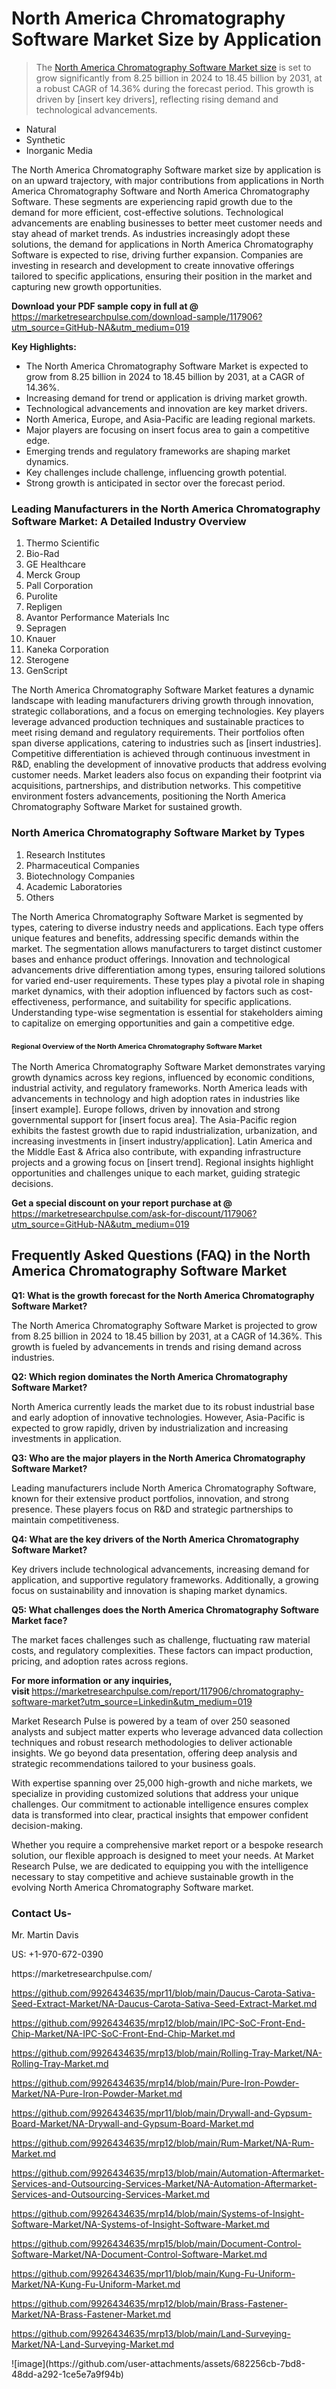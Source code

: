 <h1>North America Chromatography Software Market&nbsp;Size by Application</h1><blockquote><p>The <a href="https://marketresearchpulse.com/download-sample/117906?utm_source=GitHub-NA&amp;utm_medium=019">North America Chromatography Software Market size</a> is set to grow significantly from 8.25 billion in 2024 to 18.45 billion by 2031, at a robust CAGR of 14.36% during the forecast period. This growth is driven by [insert key drivers], reflecting rising demand and technological advancements.</p></blockquote><ul><li>Natural<li> Synthetic<li> Inorganic Media</li></ul><p>The North America Chromatography Software market size by application is on an upward trajectory, with major contributions from applications in North America Chromatography Software and North America Chromatography Software. These segments are experiencing rapid growth due to the demand for more efficient, cost-effective solutions. Technological advancements are enabling businesses to better meet customer needs and stay ahead of market trends. As industries increasingly adopt these solutions, the demand for applications in North America Chromatography Software is expected to rise, driving further expansion. Companies are investing in research and development to create innovative offerings tailored to specific applications, ensuring their position in the market and capturing new growth opportunities.</p><p><strong>Download your PDF sample copy in full at @ </strong><a href="https://marketresearchpulse.com/download-sample/117906?utm_source=GitHub-NA&amp;utm_medium=019">https://marketresearchpulse.com/download-sample/117906?utm_source=GitHub-NA&amp;utm_medium=019</a></p><p><strong>Key Highlights: </strong></p><ul><li>The North America Chromatography Software Market is expected to grow from 8.25 billion in 2024 to 18.45 billion by 2031, at a CAGR of 14.36%.</li><li>Increasing demand for trend or application is driving market growth.</li><li>Technological advancements and innovation are key market drivers.</li><li>North America, Europe, and Asia-Pacific are leading regional markets.</li><li>Major players are focusing on insert focus area to gain a competitive edge.</li><li>Emerging trends and regulatory frameworks are shaping market dynamics.</li><li>Key challenges include challenge, influencing growth potential.</li><li>Strong growth is anticipated in sector over the forecast period.</li></ul><h3>Leading Manufacturers in the North America Chromatography Software Market: A Detailed Industry Overview</h3><ol><li>Thermo Scientific</li><li>Bio-Rad</li><li>GE Healthcare</li><li>Merck Group</li><li>Pall Corporation</li><li>Purolite</li><li>Repligen</li><li>Avantor Performance Materials Inc</li><li>Sepragen</li><li>Knauer</li><li>Kaneka Corporation</li><li>Sterogene</li><li>GenScript</li></ol><div class="flex max-w-full flex-col flex-grow"><div class="min-h-8 text-message flex w-full flex-col items-end gap-2 whitespace-normal break-words [.text-message+&amp;]:mt-5" dir="auto" data-message-author-role="assistant" data-message-id="fd8432e4-4910-450d-b182-61b7bfb0a01f" data-message-model-slug="gpt-4o"><div class="flex w-full flex-col gap-1 empty:hidden first:pt-[3px]"><div class="markdown prose w-full break-words dark:prose-invert light"><p>The North America Chromatography Software Market features a dynamic landscape with leading manufacturers driving growth through innovation, strategic collaborations, and a focus on emerging technologies. Key players leverage advanced production techniques and sustainable practices to meet rising demand and regulatory requirements. Their portfolios often span diverse applications, catering to industries such as [insert industries]. Competitive differentiation is achieved through continuous investment in R&amp;D, enabling the development of innovative products that address evolving customer needs. Market leaders also focus on expanding their footprint via acquisitions, partnerships, and distribution networks. This competitive environment fosters advancements, positioning the North America Chromatography Software Market for sustained growth.</p></div></div></div></div><h3>North America Chromatography Software Market by Types</h3><ol><li>Research Institutes<li> Pharmaceutical Companies<li> Biotechnology Companies<li> Academic Laboratories<li> Others</li></ol><div class="flex max-w-full flex-col flex-grow"><div class="min-h-8 text-message flex w-full flex-col items-end gap-2 whitespace-normal break-words [.text-message+&amp;]:mt-5" dir="auto" data-message-author-role="assistant" data-message-id="084470be-0bb7-4664-bddf-5156b4f41249" data-message-model-slug="gpt-4o-mini"><div class="flex w-full flex-col gap-1 empty:hidden first:pt-[3px]"><div class="markdown prose w-full break-words dark:prose-invert light"><p>The North America Chromatography Software Market is segmented by types, catering to diverse industry needs and applications. Each type offers unique features and benefits, addressing specific demands within the market. The segmentation allows manufacturers to target distinct customer bases and enhance product offerings. Innovation and technological advancements drive differentiation among types, ensuring tailored solutions for varied end-user requirements. These types play a pivotal role in shaping market dynamics, with their adoption influenced by factors such as cost-effectiveness, performance, and suitability for specific applications. Understanding type-wise segmentation is essential for stakeholders aiming to capitalize on emerging opportunities and gain a competitive edge.</p></div></div></div></div><h3><span style="font-size: 11px;">Regional Overview of the North America Chromatography Software Market</span></h3><div class="flex max-w-full flex-col flex-grow"><div class="min-h-8 text-message flex w-full flex-col items-end gap-2 whitespace-normal break-words [.text-message+&amp;]:mt-5" dir="auto" data-message-author-role="assistant" data-message-id="e9038762-ce64-4e30-91c9-9bd413514231" data-message-model-slug="gpt-4o-mini"><div class="flex w-full flex-col gap-1 empty:hidden first:pt-[3px]"><div class="markdown prose w-full break-words dark:prose-invert light"><p>The North America Chromatography Software Market demonstrates varying growth dynamics across key regions, influenced by economic conditions, industrial activity, and regulatory frameworks. North America leads with advancements in technology and high adoption rates in industries like [insert example]. Europe follows, driven by innovation and strong governmental support for [insert focus area]. The Asia-Pacific region exhibits the fastest growth due to rapid industrialization, urbanization, and increasing investments in [insert industry/application]. Latin America and the Middle East &amp; Africa also contribute, with expanding infrastructure projects and a growing focus on [insert trend]. Regional insights highlight opportunities and challenges unique to each market, guiding strategic decisions.</p></div></div></div></div><p><strong>Get a special discount on your report purchase at @ </strong><a href="https://marketresearchpulse.com/ask-for-discount/117906?utm_source=GitHub-NA&amp;utm_medium=019">https://marketresearchpulse.com/ask-for-discount/117906?utm_source=GitHub-NA&amp;utm_medium=019</a></p><h2>Frequently Asked Questions (FAQ) in the North America Chromatography Software Market</h2><p><strong>Q1: What is the growth forecast for the North America Chromatography Software Market?</strong></p><p>The North America Chromatography Software Market is projected to grow from 8.25 billion in 2024 to 18.45 billion by 2031, at a CAGR of 14.36%. This growth is fueled by advancements in trends and rising demand across industries.</p><p><strong>Q2: Which region dominates the North America Chromatography Software Market?</strong></p><p>North America currently leads the market due to its robust industrial base and early adoption of innovative technologies. However, Asia-Pacific is expected to grow rapidly, driven by industrialization and increasing investments in application.</p><p><strong>Q3: Who are the major players in the North America Chromatography Software Market?</strong></p><p>Leading manufacturers include North America Chromatography Software, known for their extensive product portfolios, innovation, and strong presence. These players focus on R&amp;D and strategic partnerships to maintain competitiveness.</p><p><strong>Q4: What are the key drivers of the North America Chromatography Software Market?</strong></p><p>Key drivers include technological advancements, increasing demand for application, and supportive regulatory frameworks. Additionally, a growing focus on sustainability and innovation is shaping market dynamics.</p><p><strong>Q5: What challenges does the North America Chromatography Software Market face?</strong></p><p>The market faces challenges such as challenge, fluctuating raw material costs, and regulatory complexities. These factors can impact production, pricing, and adoption rates across regions.</p><p><strong>For more information or any inquiries, visit&nbsp;</strong><a href="https://marketresearchpulse.com/report/117906/chromatography-software-market?utm_source=Linkedin&utm_medium=019">https://marketresearchpulse.com/report/117906/chromatography-software-market?utm_source=Linkedin&utm_medium=019</a></p><p>Market Research Pulse is powered by a team of over 250 seasoned analysts and subject matter experts who leverage advanced data collection techniques and robust research methodologies to deliver actionable insights. We go beyond data presentation, offering deep analysis and strategic recommendations tailored to your business goals.</p><p>With expertise spanning over 25,000 high-growth and niche markets, we specialize in providing customized solutions that address your unique challenges. Our commitment to actionable intelligence ensures complex data is transformed into clear, practical insights that empower confident decision-making.</p><p>Whether you require a comprehensive market report or a bespoke research solution, our flexible approach is designed to meet your needs. At Market Research Pulse, we are dedicated to equipping you with the intelligence necessary to stay competitive and achieve sustainable growth in the evolving North America Chromatography Software market.</p><h3><strong>Contact Us-</strong></h3><p>Mr. Martin Davis</p><p>US: +1-970-672-0390</p><p>https://marketresearchpulse.com/</p><p><a href="https://github.com/9926434635/mpr11/blob/main/Daucus-Carota-Sativa-Seed-Extract-Market/NA-Daucus-Carota-Sativa-Seed-Extract-Market.md">https://github.com/9926434635/mpr11/blob/main/Daucus-Carota-Sativa-Seed-Extract-Market/NA-Daucus-Carota-Sativa-Seed-Extract-Market.md</a></p><p><a href="https://github.com/9926434635/mrp12/blob/main/IPC-SoC-Front-End-Chip-Market/NA-IPC-SoC-Front-End-Chip-Market.md">https://github.com/9926434635/mrp12/blob/main/IPC-SoC-Front-End-Chip-Market/NA-IPC-SoC-Front-End-Chip-Market.md</a></p><p><a href="https://github.com/9926434635/mrp13/blob/main/Rolling-Tray-Market/NA-Rolling-Tray-Market.md">https://github.com/9926434635/mrp13/blob/main/Rolling-Tray-Market/NA-Rolling-Tray-Market.md</a></p><p><a href="https://github.com/9926434635/mrp14/blob/main/Pure-Iron-Powder-Market/NA-Pure-Iron-Powder-Market.md">https://github.com/9926434635/mrp14/blob/main/Pure-Iron-Powder-Market/NA-Pure-Iron-Powder-Market.md</a></p><p><a href="https://github.com/9926434635/mpr11/blob/main/Drywall-and-Gypsum-Board-Market/NA-Drywall-and-Gypsum-Board-Market.md">https://github.com/9926434635/mpr11/blob/main/Drywall-and-Gypsum-Board-Market/NA-Drywall-and-Gypsum-Board-Market.md</a></p><p><a href="https://github.com/9926434635/mrp12/blob/main/Rum-Market/NA-Rum-Market.md">https://github.com/9926434635/mrp12/blob/main/Rum-Market/NA-Rum-Market.md</a></p><p><a href="https://github.com/9926434635/mrp13/blob/main/Automation-Aftermarket-Services-and-Outsourcing-Services-Market/NA-Automation-Aftermarket-Services-and-Outsourcing-Services-Market.md">https://github.com/9926434635/mrp13/blob/main/Automation-Aftermarket-Services-and-Outsourcing-Services-Market/NA-Automation-Aftermarket-Services-and-Outsourcing-Services-Market.md</a></p><p><a href="https://github.com/9926434635/mrp14/blob/main/Systems-of-Insight-Software-Market/NA-Systems-of-Insight-Software-Market.md">https://github.com/9926434635/mrp14/blob/main/Systems-of-Insight-Software-Market/NA-Systems-of-Insight-Software-Market.md</a></p><p><a href="https://github.com/9926434635/mrp15/blob/main/Document-Control-Software-Market/NA-Document-Control-Software-Market.md">https://github.com/9926434635/mrp15/blob/main/Document-Control-Software-Market/NA-Document-Control-Software-Market.md</a></p><p><a href="https://github.com/9926434635/mpr11/blob/main/Kung-Fu-Uniform-Market/NA-Kung-Fu-Uniform-Market.md">https://github.com/9926434635/mpr11/blob/main/Kung-Fu-Uniform-Market/NA-Kung-Fu-Uniform-Market.md</a></p><p><a href="https://github.com/9926434635/mrp12/blob/main/Brass-Fastener-Market/NA-Brass-Fastener-Market.md">https://github.com/9926434635/mrp12/blob/main/Brass-Fastener-Market/NA-Brass-Fastener-Market.md</a></p><p><a href="https://github.com/9926434635/mrp13/blob/main/Land-Surveying-Market/NA-Land-Surveying-Market.md">https://github.com/9926434635/mrp13/blob/main/Land-Surveying-Market/NA-Land-Surveying-Market.md</a></p>
![image](https://github.com/user-attachments/assets/682256cb-7bd8-48dd-a292-1ce5e7a9f94b)
